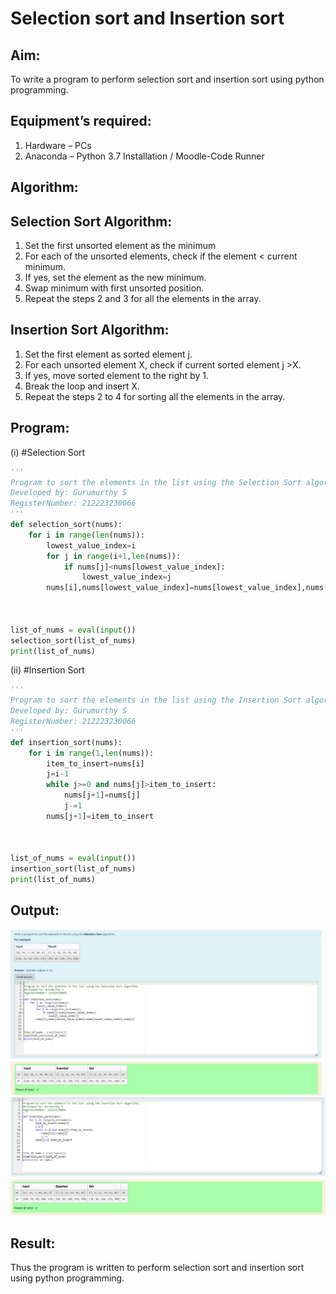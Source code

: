 # Selection sort and Insertion sort
## Aim:
To write a program to perform selection sort and insertion sort using python programming.
## Equipment’s required:
1.	Hardware – PCs
2.	Anaconda – Python 3.7 Installation / Moodle-Code Runner
## Algorithm:
## Selection Sort Algorithm:
1.	Set the first unsorted element as the minimum
2.	For each of the unsorted elements, check if the element < current minimum.
3.	If yes, set the element as the new minimum.
4.	Swap minimum with first unsorted position.
5.	Repeat the steps 2 and 3 for all the elements in the array.
## Insertion Sort Algorithm:
1.	Set the first element as sorted element j.
2.	For each unsorted element X, check if current sorted element j >X.
3.	If yes, move sorted element to the right by 1.
4.	Break the loop and insert X.
5.	Repeat the steps 2 to 4 for sorting all the elements in the array.
## Program:
(i)	#Selection Sort
```python
''' 
Program to sort the elements in the list using the Selection Sort algorithm.
Developed by: Gurumurthy S
RegisterNumber: 212223230066
'''
def selection_sort(nums):
    for i in range(len(nums)):
        lowest_value_index=i
        for j in range(i+1,len(nums)):
            if nums[j]<nums[lowest_value_index]:
                lowest_value_index=j
        nums[i],nums[lowest_value_index]=nums[lowest_value_index],nums[i]

    
    
list_of_nums = eval(input())
selection_sort(list_of_nums)
print(list_of_nums)

```
(ii)	#Insertion Sort
```python
''' 
Program to sort the elements in the list using the Insertion Sort algorithm.
Developed by: Gurumurthy S
RegisterNumber: 212223230066
'''
def insertion_sort(nums):
    for i in range(1,len(nums)):
        item_to_insert=nums[i]
        j=i-1
        while j>=0 and nums[j]>item_to_insert:
            nums[j+1]=nums[j]
            j-=1
        nums[j+1]=item_to_insert
    
    
    
list_of_nums = eval(input())
insertion_sort(list_of_nums)
print(list_of_nums)

```

## Output:
![out1](SELECTION_SORT.png)
![out2](INSERTION_SORT.png)

## Result:
Thus the program is written to perform selection sort and insertion sort using python programming.
